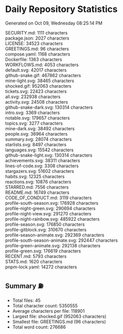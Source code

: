 # Daily Repository Statistics 
Generated on Oct 09, Wednesday 08:25:14 PM  

SECURITY.md: 1111 characters  
package.json: 2027 characters  
LICENSE: 34523 characters  
GREETINGS.md: 96 characters  
compose.yaml: 1168 characters  
Dockerfile: 1363 characters  
WORKFLOWS.md: 4053 characters  
default.svg: 42017 characters  
github-snake.gif: 467862 characters  
mine-light.svg: 38465 characters  
shocked.gif: 952063 characters  
tickets.svg: 22423 characters  
all.svg: 232938 characters  
activity.svg: 24508 characters  
github-snake-dark.svg: 130314 characters  
intro.svg: 3369 characters  
notable.svg: 179657 characters  
topics.svg: 3277 characters  
mine-dark.svg: 38492 characters  
people.svg: 36964 characters  
summary.svg: 28074 characters  
starlists.svg: 8497 characters  
languages.svg: 15542 characters  
github-snake-light.svg: 130314 characters  
achievements.svg: 38311 characters  
lines-of-code.svg: 3308 characters  
stargazers.svg: 51602 characters  
habits.svg: 12325 characters  
reactions.svg: 10876 characters  
STARRED.md: 7556 characters  
README.md: 16749 characters  
CODE_OF_CONDUCT.md: 3119 characters  
profile-south-season.svg: 176928 characters  
profile-night-green.svg: 290694 characters  
profile-night-view.svg: 291270 characters  
profile-night-rainbow.svg: 485922 characters  
profile-season.svg: 176850 characters  
profile-gitblock.svg: 310670 characters  
profile-season-animate.svg: 292369 characters  
profile-south-season-animate.svg: 292447 characters  
profile-green-animate.svg: 292138 characters  
profile-green.svg: 176619 characters  
RECENT.md: 5793 characters  
STATS.md: 1620 characters  
pnpm-lock.yaml: 14272 characters  

## Summary ⛽  
- Total files: 45  
- Total character count: 5350555  
- Average characters per file: 118901  
- Largest file: shocked.gif (952063 characters)  
- Smallest file: GREETINGS.md (96 characters)  
- Total word count: 276686  
